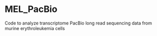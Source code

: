 # MEL_PacBio
Code to analyze transcriptome PacBio long read sequencing data from murine erythroleukemia cells

